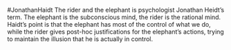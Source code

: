 #JonathanHaidt
The rider and the elephant is psychologist Jonathan Heidt’s term. The elephant is the subconscious mind, the rider is the rational mind. Haidt’s point is that the elephant has most of the control of what we do, while the rider gives post-hoc justifications for the elephant’s actions, trying to maintain the illusion that he is actually in control. 